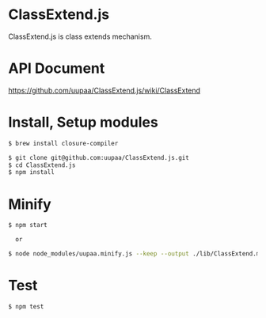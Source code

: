 ClassExtend.js
=========

ClassExtend.js is class extends mechanism.

# API Document

https://github.com/uupaa/ClassExtend.js/wiki/ClassExtend

# Install, Setup modules

```sh
$ brew install closure-compiler

$ git clone git@github.com:uupaa/ClassExtend.js.git
$ cd ClassExtend.js
$ npm install
```

# Minify

```sh
$ npm start

  or

$ node node_modules/uupaa.minify.js --keep --output ./lib/ClassExtend.min.js ./lib/ClassExtend.js
```

# Test

```sh
$ npm test
```

